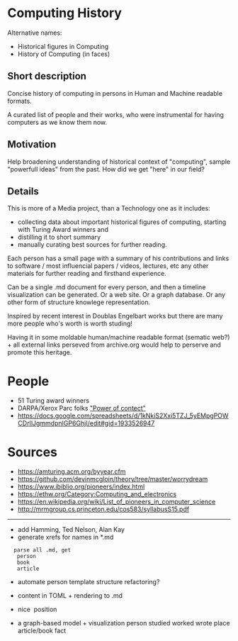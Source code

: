 # Computing History

Alternative names:
 - Historical figures in Computing
 - History of Computing (in faces)


## Short description
Concise history of computing in persons in Human and Machine readable formats.

A curated list of people and their works, who were instrumental for having computers as we know them now.


## Motivation

Help broadening understanding of historical context of "computing", sample "powerfull ideas" from the past. How did we get "here" in our field?


## Details

This is more of a Media project, than a Technology one as it includes:
 - collecting data about important historical figures of computing, starting with Turing Award winners and
 - distilling it to short summary
 - manually curating best sources for further reading.

Each person has a small page with a summary of his contributions and links to software / most influencial papers / videos, lectures, etc any other materials for further reading and firsthand experience.

Can be a single .md document for every person, and then a timeline visualization can be generated. Or a web site. Or a graph database. Or any other form of structure knowlege representation.

Inspired by recent interest in Doublas Engelbart works but there are many more people who's worth is worth studing!

Having it in some moldable human/machine readable format (sematic web?) + all external links perseved from archive.org would help to perserve and promote this heritage.


# People
 - 51 Turing award winners
 - DARPA/Xerox Parc folks
   ["Power of contect"](http://www.vpri.org/pdf/m2004001_power.pdf)
 - https://docs.google.com/spreadsheets/d/1kNkiS2Xxi5TZJ_5yEMpgPOWCDrIlJgmmdpnIGP6GhjI/edit#gid=1933526947


# Sources
 - https://amturing.acm.org/byyear.cfm
 - https://github.com/devinmcgloin/theory/tree/master/worrydream
 - https://www.ibiblio.org/pioneers/index.html
 - https://ethw.org/Category:Computing_and_electronics
 - https://en.wikipedia.org/wiki/List_of_pioneers_in_computer_science
 - http://mrmgroup.cs.princeton.edu/cos583/syllabusS15.pdf


---------------------


 - add Hamming, Ted Nelson, Alan Kay
 - generate xrefs for names in *.md

 ```
   parse all .md, get
    person
    book
    article
 ```
 - automate person template structure refactoring?


 - content in TOML + rendering to .md
 - nice <img> position

 - a graph-based model + visualization
   person
    studied
    worked
    wrote
   place
   article/book
   fact
